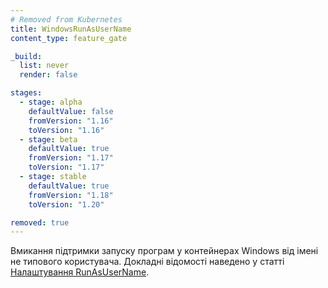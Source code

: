 ```yaml
---
# Removed from Kubernetes
title: WindowsRunAsUserName
content_type: feature_gate

_build:
  list: never
  render: false

stages:
  - stage: alpha 
    defaultValue: false
    fromVersion: "1.16"
    toVersion: "1.16"
  - stage: beta 
    defaultValue: true
    fromVersion: "1.17"
    toVersion: "1.17"
  - stage: stable
    defaultValue: true
    fromVersion: "1.18"
    toVersion: "1.20"

removed: true
---
```

Вмикання підтримки запуску програм у контейнерах Windows від імені не типового користувача. Докладні відомості наведено у статті [Налаштування RunAsUserName](/docs/tasks/configure-pod-container/configure-runasusername).
